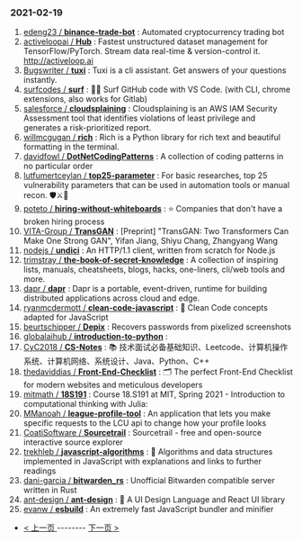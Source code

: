 ### 2021-02-19 
1. [
        edeng23 /
**binance-trade-bot**](https://github.com/edeng23/binance-trade-bot) : Automated cryptocurrency trading bot
1. [
        activeloopai /
**Hub**](https://github.com/activeloopai/Hub) : Fastest unstructured dataset management for TensorFlow/PyTorch. Stream data real-time & version-control it. http://activeloop.ai
1. [
        Bugswriter /
**tuxi**](https://github.com/Bugswriter/tuxi) : Tuxi is a cli assistant. Get answers of your questions instantly.
1. [
        surfcodes /
**surf**](https://github.com/surfcodes/surf) : 🏄‍♂️ Surf GitHub code with VS Code. (with CLI, chrome extensions, also works for Gitlab)
1. [
        salesforce /
**cloudsplaining**](https://github.com/salesforce/cloudsplaining) : Cloudsplaining is an AWS IAM Security Assessment tool that identifies violations of least privilege and generates a risk-prioritized report.
1. [
        willmcgugan /
**rich**](https://github.com/willmcgugan/rich) : Rich is a Python library for rich text and beautiful formatting in the terminal.
1. [
        davidfowl /
**DotNetCodingPatterns**](https://github.com/davidfowl/DotNetCodingPatterns) : A collection of coding patterns in no particular order
1. [
        lutfumertceylan /
**top25-parameter**](https://github.com/lutfumertceylan/top25-parameter) : For basic researches, top 25 vulnerability parameters that can be used in automation tools or manual recon. 🛡️⚔️🧙
1. [
        poteto /
**hiring-without-whiteboards**](https://github.com/poteto/hiring-without-whiteboards) : ⭐️ Companies that don't have a broken hiring process
1. [
        VITA-Group /
**TransGAN**](https://github.com/VITA-Group/TransGAN) : [Preprint] "TransGAN: Two Transformers Can Make One Strong GAN", Yifan Jiang, Shiyu Chang, Zhangyang Wang
1. [
        nodejs /
**undici**](https://github.com/nodejs/undici) : An HTTP/1.1 client, written from scratch for Node.js
1. [
        trimstray /
**the-book-of-secret-knowledge**](https://github.com/trimstray/the-book-of-secret-knowledge) : A collection of inspiring lists, manuals, cheatsheets, blogs, hacks, one-liners, cli/web tools and more.
1. [
        dapr /
**dapr**](https://github.com/dapr/dapr) : Dapr is a portable, event-driven, runtime for building distributed applications across cloud and edge.
1. [
        ryanmcdermott /
**clean-code-javascript**](https://github.com/ryanmcdermott/clean-code-javascript) : 🛁 Clean Code concepts adapted for JavaScript
1. [
        beurtschipper /
**Depix**](https://github.com/beurtschipper/Depix) : Recovers passwords from pixelized screenshots
1. [
        globalaihub /
**introduction-to-python**](https://github.com/globalaihub/introduction-to-python) : 
1. [
        CyC2018 /
**CS-Notes**](https://github.com/CyC2018/CS-Notes) : 📚 技术面试必备基础知识、Leetcode、计算机操作系统、计算机网络、系统设计、Java、Python、C++
1. [
        thedaviddias /
**Front-End-Checklist**](https://github.com/thedaviddias/Front-End-Checklist) : 🗂 The perfect Front-End Checklist for modern websites and meticulous developers
1. [
        mitmath /
**18S191**](https://github.com/mitmath/18S191) : Course 18.S191 at MIT, Spring 2021 - Introduction to computational thinking with Julia:
1. [
        MManoah /
**league-profile-tool**](https://github.com/MManoah/league-profile-tool) : An application that lets you make specific requests to the LCU api to change how your profile looks
1. [
        CoatiSoftware /
**Sourcetrail**](https://github.com/CoatiSoftware/Sourcetrail) : Sourcetrail - free and open-source interactive source explorer
1. [
        trekhleb /
**javascript-algorithms**](https://github.com/trekhleb/javascript-algorithms) : 📝 Algorithms and data structures implemented in JavaScript with explanations and links to further readings
1. [
        dani-garcia /
**bitwarden_rs**](https://github.com/dani-garcia/bitwarden_rs) : Unofficial Bitwarden compatible server written in Rust
1. [
        ant-design /
**ant-design**](https://github.com/ant-design/ant-design) : 🌈 A UI Design Language and React UI library
1. [
        evanw /
**esbuild**](https://github.com/evanw/esbuild) : An extremely fast JavaScript bundler and minifier 

- [ < 上一页 ](https://github.com/able8/github-trending-daily-record/blob/master/2021-02-18.md) -------- [ 下一页 > ](https://github.com/able8/github-trending-daily-record/blob/master/2021-02-20.md)